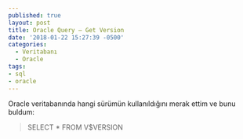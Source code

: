```yaml
---
published: true
layout: post
title: Oracle Query – Get Version
date: '2018-01-22 15:27:39 -0500'
categories:
  - Veritabanı
  - Oracle
tags:
- sql
- oracle
---
```

Oracle veritabanında hangi sürümün kullanıldığını merak ettim ve bunu buldum:
<!--more-->
> SELECT * FROM V$VERSION